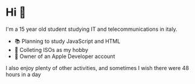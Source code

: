 # Hi 👋

I'm a 15 year old student studying IT and telecommunications in italy.

* 📚 Planning to study JavaScript and HTML
* 💾 Colleting ISOs as my hobby
*   Owner of an Apple Developer account

I also enjoy plenty of other activities, and sometimes I wish there were 48 hours in a day
